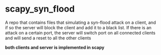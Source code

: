 # scapy_syn_flood
<p>A repo that contains files that simulating a syn-flood attack on a client,
and if so the server will block the client and add it to a black list.
If there is an attack on a certain port, the server will switch port on all connected clients
and will send a reset to all the other clients</p>
<b> both clients and server is implemented in scapy </b>
